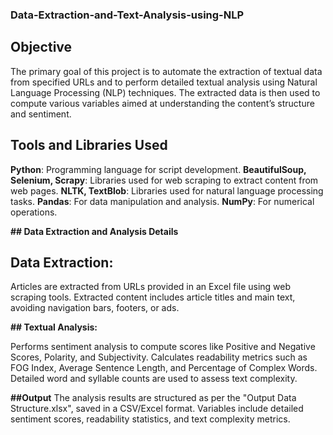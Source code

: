 ### Data-Extraction-and-Text-Analysis-using-NLP
## Objective
The primary goal of this project is to automate the extraction of textual data from specified URLs and to perform detailed textual analysis using Natural Language Processing (NLP) techniques. The extracted data is then used to compute various variables aimed at understanding the content’s structure and sentiment.
## Tools and Libraries Used
**Python**: Programming language for script development.
**BeautifulSoup, Selenium, Scrapy**: Libraries used for web scraping to extract content from web pages.
**NLTK, TextBlob**: Libraries used for natural language processing tasks.
**Pandas**: For data manipulation and analysis.
**NumPy**: For numerical operations.

**## Data Extraction and Analysis Details**
## Data Extraction:

Articles are extracted from URLs provided in an Excel file using web scraping tools.
Extracted content includes article titles and main text, avoiding navigation bars, footers, or ads.

**## Textual Analysis:**

Performs sentiment analysis to compute scores like Positive and Negative Scores, Polarity, and Subjectivity.
Calculates readability metrics such as FOG Index, Average Sentence Length, and Percentage of Complex Words.
Detailed word and syllable counts are used to assess text complexity.

**##Output**
The analysis results are structured as per the "Output Data Structure.xlsx", saved in a CSV/Excel format.
Variables include detailed sentiment scores, readability statistics, and text complexity metrics.
